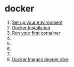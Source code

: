 # docker
1. [Set up your environment](Setup-environment.md)
2. [Docker Installation](Installation.md)
3. [Run your first container](Run-your-first-container.md)
4.
5. 
6.
7. 
8. [Docker Images deeper dive](docker-images-deep-dive.md)